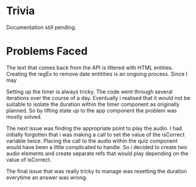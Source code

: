# Trivia

Documentation still pending.

# Problems Faced

The text that comes back from the API is littered with HTML entities. Creating the regEx to remove date entitities is an ongoing process. Since I may

Setting up the timer is always tricky. The code went through several iterations over the course of a day. Eventually i realised that it would not be suitable to isolate the duration within the timer component as originally planned. So by lifting state up to the app component the problem was mostly solved.

The next issue was finding the appropriate point to play the audio. I had initially forgotten that i was making a call to set the value of the isCorrect variable twice. Placing the call to the audio within the quiz component would have been a little complicated to handle. So i decided to create two audio elements and create separate refs that would play depending on the value of isCorrect.

The final issue that was really tricky to manage was resetting the duration everytime an answer was wrong.

